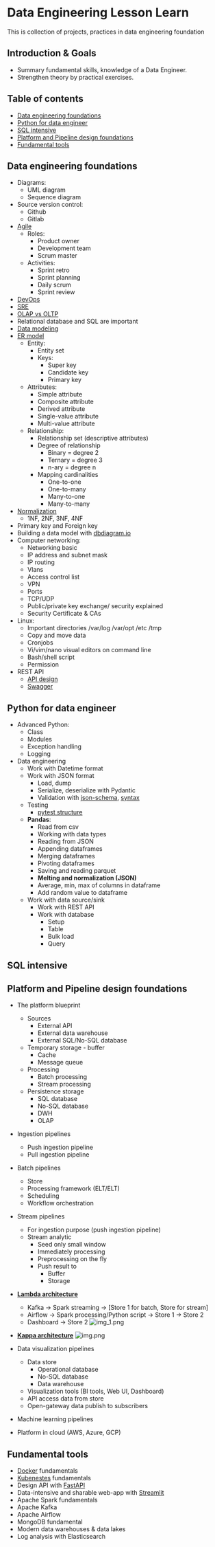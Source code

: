 
# Data Engineering Lesson Learn
This is collection of projects, practices in data engineering foundation

## Introduction & Goals
- Summary fundamental skills, knowledge of a Data Engineer.
- Strengthen theory by practical exercises.

## Table of contents
- [Data engineering foundations](#def)
- [Python for data engineer](#py4de)
- [SQL intensive](#sqlintensive)
- [Platform and Pipeline design foundations](#platform&pipelinedesign)
- [Fundamental tools](#fundamentaltools)

## Data engineering foundations <a name="def"></a>
- Diagrams:
  - UML diagram
  - Sequence diagram
- Source version control:
  - Github
  - Gitlab
- [Agile](https://www.visual-paradigm.com/guide/uml-unified-modeling-language/uml-class-diagram-tutorial/)
  - Roles:
    - Product owner
    - Development team
    - Scrum master
  - Activities:
    - Sprint retro
    - Sprint planning
    - Daily scrum
    - Sprint review
- [DevOps](https://intland.com/codebeamer/devops-it-operations/)
- [SRE](https://sre.google/books/)
- [OLAP vs OLTP](https://www.guru99.com/oltp-vs-olap.html)
- Relational database and SQL are important
- [Data modeling](https://www.guru99.com/data-modelling-conceptual-logical.html)
- [ER model](https://www.tutorialspoint.com/dbms/er_model_basic_concepts.htm)
  - Entity:
    - Entity set
    - Keys:
      - Super key
      - Candidate key
      - Primary key
  - Attributes:
    - Simple attribute
    - Composite attribute
    - Derived attribute
    - Single-value attribute
    - Multi-value attribute
  - Relationship:
    - Relationship set (descriptive attributes)
    - Degree of relationship
      - Binary = degree 2
      - Ternary = degree 3
      - n-ary = degree n
    - Mapping cardinalities
      - One-to-one
      - One-to-many
      - Many-to-one
      - Many-to-many
- [Normalization](https://www.edureka.co/blog/normalization-in-sql/)
  - 1NF, 2NF, 3NF, 4NF
- Primary key and Foreign key
- Building a data model with [dbdiagram.io](https://dbdiagram.io/d)
- Computer networking:
  - Networking basic
  - IP address and subnet mask
  - IP routing
  - Vlans
  - Access control list
  - VPN
  - Ports
  - TCP/UDP
  - Public/private key exchange/ security explained
  - Security Certificate & CAs
- Linux:
  - Important directories /var/log /var/opt /etc /tmp
  - Copy and move data
  - Cronjobs
  - Vi/vim/nano visual editors on command line
  - Bash/shell script
  - Permission
- REST API
  - [API design](https://cloud.google.com/apis/design)
  - [Swagger](https://swagger.io)

## Python for data engineer <a name="py4de"></a>
- Advanced Python:
  - Class
  - Modules
  - Exception handling
  - Logging
- Data engineering
  - Work with Datetime format
  - Work with JSON format
    - Load, dump
    - Serialize, deserialize with Pydantic
    - Validation with [json-schema](https://json-schema.org/draft/2020-12/json-schema-validation.html#name-introduction), [syntax](https://opis.io/json-schema/2.x/formats.html#:~:text=invalid-,date%2Dtime,%3A%3ADDThh%3Amm%3Ass.)
  - Testing
    - [pytest structure](https://blog.methodsconsultants.com/posts/pytesting-your-python-package/)
  - **Pandas**:
    - Read from csv
    - Working with data types
    - Reading from JSON
    - Appending dataframes
    - Merging dataframes
    - Pivoting dataframes
    - Saving and reading parquet
    - **Melting and normalization (JSON)**
    - Average, min, max of columns in dataframe
    - Add random value to dataframe
  - Work with data source/sink
    - Work with REST API
    - Work with database
      - Setup
      - Table
      - Bulk load
      - Query


## SQL intensive <a name="sqlintensive" ></a>

## Platform and Pipeline design foundations <a name="platform&pipelinedesign"></a>
  - The platform blueprint
    - Sources
      - External API
      - External data warehouse
      - External SQL/No-SQL database
    - Temporary storage - buffer
      - Cache
      - Message queue
    - Processing
      - Batch processing
      - Stream processing
    - Persistence storage
      - SQL database
      - No-SQL database
      - DWH
      - OLAP
  - Ingestion pipelines
    - Push ingestion pipeline
    - Pull ingestion pipeline
  - Batch pipelines
    - Store
    - Processing framework (ELT/ELT)
    - Scheduling
    - Workflow orchestration
  - Stream pipelines
    - For ingestion purpose (push ingestion pipeline)
    - Stream analytic
      - Seed only small window
      - Immediately processing
      - Preprocessing on the fly
      - Push result to
        - Buffer
        - Storage
  - [**Lambda architecture**](https://hazelcast.com/glossary/lambda-architecture/)
    - Kafka -> Spark streaming -> [Store 1 for batch, Store for stream]
    - Airflow -> Spark processing/Python script -> Store 1 -> Store 2
    - Dashboard -> Store 2
    ![img_1.png](static/lambda_architecture.png)
  
  - [**Kappa architecture**](https://hazelcast.com/glossary/kappa-architecture/)
    ![img.png](static/kappa_architecture.png)

  - Data visualization pipelines
    - Data store
      - Operational database
      - No-SQL database
      - Data warehouse
    - Visualization tools (BI tools, Web UI, Dashboard)
    - API access data from store
    - Open-gateway data publish to subscribers
  - Machine learning pipelines
  - Platform in cloud (AWS, Azure, GCP)

## Fundamental tools <a name=fundamentaltools></a>
- [Docker](https://www.docker.com/) fundamentals
- [Kubenestes](https://kubernetes.io/) fundamentals
- Design API with [FastAPI](https://fastapi.tiangolo.com/)
- Data-intensive and sharable web-app with [Streamlit](https://streamlit.io/)
- Apache Spark fundamentals
- Apache Kafka
- Apache Airflow
- MongoDB fundamental
- Modern data warehouses & data lakes
- Log analysis with Elasticsearch
